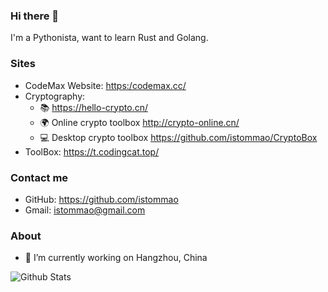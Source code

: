 ### Hi there 👋

I'm a Pythonista, want to learn Rust and Golang.

### Sites

- CodeMax Website:  <https:/codemax.cc/>
- Cryptography:
  -  📚 <https://hello-crypto.cn/>
  -  🌍 Online crypto toolbox <http://crypto-online.cn/>
  -  💻 Desktop crypto toolbox https://github.com/istommao/CryptoBox
- ToolBox: <https://t.codingcat.top/>
<!-- - CodeBook: <https://github.com/istommao/CodeBook/> -->

<!-- https://itzoo.top -->

### Contact me

- GitHub: <https://github.com/istommao>
- Gmail: <istommao@gmail.com>

### About

- 🔭 I’m currently working on Hangzhou, China


![Github Stats](https://github-readme-stats.vercel.app/api?username=istommao&show_icons=true&theme=dark)

<!--
**istommao/istommao** is a ✨ _special_ ✨ repository because its `README.md` (this file) appears on your GitHub profile.

Here are some ideas to get you started:

- 🔭 I’m currently working on HangZhou
- 🌱 I’m currently learning ...
- 👯 I’m looking to collaborate on ...
- 🤔 I’m looking for help with ...
- 💬 Ask me about ...
- 📫 How to reach me: ...
- 😄 Pronouns: ...
- ⚡ Fun fact: ...
-->
